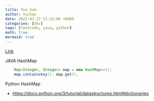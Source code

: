 ```yaml
---
title: Two Sum
author: Yuchao
date: 2022-03-27 11:33:00 +0800
categories: [dev]
tags: [leetcode, java, python]
math: true
mermaid: true
---
```


[Link](https://leetcode.com/problems/two-sum/)

JAVA HashMap
```java
    Map<Integer, Integer> map = new HashMap<>();
    map.containskey(), map.get(),
```

Python HashMap
- https://docs.python.org/3/tutorial/datastructures.html#dictionaries
